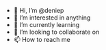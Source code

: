 - 👋 Hi, I’m @deniep
- 👀 I’m interested in anything
- 🌱 I’m currently learning 
- 💞️ I’m looking to collaborate on
- 📫 How to reach me

<!---
deniep/deniep is a ✨ special ✨ repository because its `README.md` (this file) appears on your GitHub profile.
You can click the Preview link to take a look at your changes.
--->
